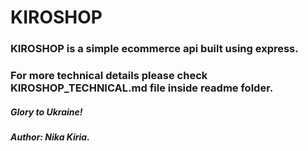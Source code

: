 # KIROSHOP 
 

### KIROSHOP is a simple ecommerce api built using express. 

### For more technical details please check KIROSHOP_TECHNICAL.md file inside readme folder.
 

##### Glory to Ukraine! 

##### Author: Nika Kiria.
